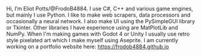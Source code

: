 Hi, I’m Eliot Potts/@FrodoB4884. I use C#, C++ and various game engines, but mainly I use Python. I like to make web scrapers, data processors and occasionally a neural network. I also make UI using the PySimpleGUI library or Tkinter. Other libraries I have experience using are MatPlotLib and NumPy. When I'm making games with Godot 4 or Unity I usually use retro style pixelated art which I make myself using Aseprite. I am currently working on a portfolio website here: https://frodob4884.github.io
